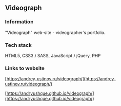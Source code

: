## Videograph

### Information

"Videograph" web-site - videographer's portfolio.

### Tech stack

HTML5, CSS3 / SASS, JavaScript / jQuery, PHP

### Links to website

[https://andrey-ustinov.ru/videograph/](https://andrey-ustinov.ru/videograph/)

[https://andryushque.github.io/videograph/](https://andryushque.github.io/videograph/)
